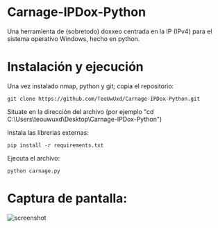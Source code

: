 # Carnage-IPDox-Python
Una herramienta de (sobretodo) doxxeo centrada en la IP (IPv4) para el sistema operativo Windows, hecho en python.

# Instalación  y ejecución

Una vez instalado nmap, python y git; copia el repositorio:

    git clone https://github.com/TeoUwUxd/Carnage-IPDox-Python.git
    
Situate en la dirección del archivo (por ejemplo "cd C:\Users\teouwuxd\Desktop\Carnage-IPDox-Python")

Instala las librerias externas:

    pip install -r requirements.txt

Ejecuta el archivo:

    python carnage.py
    
# Captura de pantalla:

![screenshot](https://user-images.githubusercontent.com/93826981/147881818-14c69ad8-6a2a-4061-b54f-9c4bf68f085d.png)

